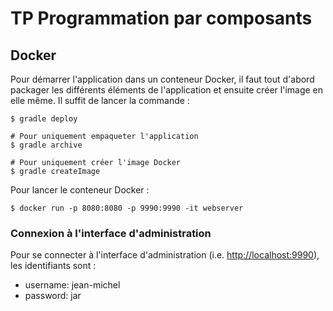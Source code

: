 # TP Programmation par composants

## Docker

Pour démarrer l'application dans un conteneur Docker, il faut tout d'abord
packager les différents éléments de l'application et ensuite créer l'image
en elle même. Il suffit de lancer la commande :

~~~
$ gradle deploy

# Pour uniquement empaqueter l'application
$ gradle archive

# Pour uniquement créer l'image Docker
$ gradle createImage
~~~

Pour lancer le conteneur Docker :

~~~
$ docker run -p 8080:8080 -p 9990:9990 -it webserver
~~~

### Connexion à l'interface d'administration

Pour se connecter à l'interface d'administration (i.e. <http://localhost:9990>),
les identifiants sont :

* username: jean-michel
* password: jar
